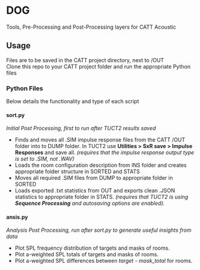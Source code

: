# DOG
Tools, Pre-Processing and Post-Processing layers for CATT Acoustic  

## Usage
Files are to be saved in the CATT project directory, next to /OUT  
Clone this repo to your CATT project folder and run the appropriate Python files  

### Python Files
Below details the functionality and type of each script  

#### sort.py
*Initial Post Processing, first to run after TUCT2 results saved*  

- Finds and moves all .SIM impulse response files from the CATT /OUT folder into to DUMP folder. In TUCT2 use **Utilities > SxR save > Impulse Responses** and save all. *(requires that the impulse response output type is set to .SIM, not .WAV)*
- Loads the room configuration description from INS folder and creates appropriate folder structure in SORTED and STATS
- Moves all required .SIM files from DUMP to appropriate folder in SORTED
- Loads exported .txt statistics from OUT and exports clean .JSON statistics to appropriate folder in STATS. *(requires that TUCT2 is using **Sequence Processing** and autosaving options are enabled).*

#### ansis.py
*Analysis Post Processing, run after sort.py to generate useful insights from data*

- Plot SPL frequency distribution of targets and masks of rooms.
- Plot a-weighted SPL totals of targets and masks of rooms.
- Plot a-weighted SPL differences between *target - mask_total* for rooms.

